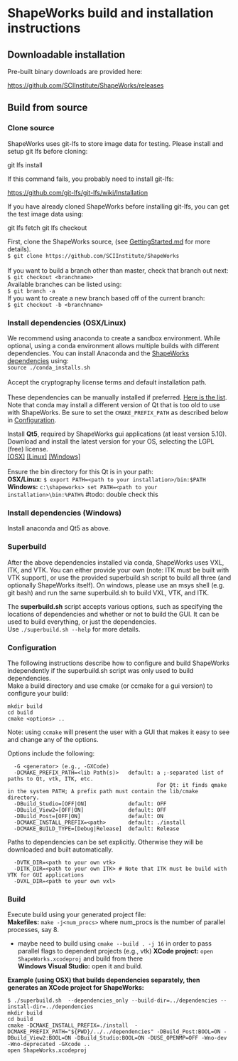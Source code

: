 # ShapeWorks build and installation instructions

## Downloadable installation

Pre-built binary downloads are provided here:

https://github.com/SCIInstitute/ShapeWorks/releases

## Build from source

### Clone source

ShapeWorks uses git-lfs to store image data for testing.  Please install and setup git lfs before cloning:

git lfs install

If this command fails, you probably need to install git-lfs:

https://github.com/git-lfs/git-lfs/wiki/Installation

If you have already cloned ShapeWorks before installing git-lfs, you can get the test image data using:

git lfs fetch
git lfs checkout

First, clone the ShapeWorks source, (see [GettingStarted.md](GettingStarted.md#source-and-branches) for more details).  
`$ git clone https://github.com/SCIInstitute/ShapeWorks`  
<br>If you want to build a branch other than master, check that branch out next:  
`$ git checkout <branchname>`
<br>Available branches can be listed using:  
`$ git branch -a`
<br>If you want to create a new branch based off of the current branch:  
`$ git checkout -b <branchname>`

### Install dependencies (OSX/Linux)

We recommend using anaconda to create a sandbox environment. While optional, using a conda environment allows multiple builds with different dependencies. You can install Anaconda and the [ShapeWorks dependencies](deps.txt) using:  
`source ./conda_installs.sh`  
<br>Accept the cryptography license terms and default installation path.  
<br>These dependencies can be manually installed if preferred. [Here is the list](deps.txt).  
Note that conda may install a different version of Qt that is too old to use with ShapeWorks. Be sure to set the `CMAKE_PREFIX_PATH` as described below in [Configuration](#Configuration).

Install **Qt5**, required by ShapeWorks gui applications (at least version 5.10).  
Download and install the latest version for your OS, selecting the LGPL (free) license.  
[[OSX]](https://download.qt.io/archive/qt/5.13/5.13.0/qt-opensource-mac-x64-5.13.0.dmg) [[Linux]](https://download.qt.io/archive/qt/5.13/5.13.0/qt-opensource-linux-x64-5.13.0.run) [[Windows]](https://download.qt.io/archive/qt/5.13/5.13.0/qt-opensource-windows-x86-5.13.0.exe)  
<br>Ensure the bin directory for this Qt is in your path:  
**OSX/Linux:** `$ export PATH=<path to your installation>/bin:$PATH`  
**Windows:** `c:\shapeworks> set PATH=<path to your installation>\bin:%PATH%`     #todo: double check this

### Install dependencies (Windows)

Install anaconda and Qt5 as above.

### Superbuild

After the above dependencies installed via conda, ShapeWorks uses VXL, ITK, and VTK.  You can either provide your own (note: ITK must be built with VTK support), or use the provided superbuild.sh script to build all three (and optionally ShapeWorks itself).  On windows, please use an msys shell (e.g. git bash) and run the same superbuild.sh to build VXL, VTK, and ITK.

The **superbuild.sh** script accepts various options, such as specifying the locations of dependencies and whether or not to build the GUI. It can be used to build everything, or just the dependencies.  
Use `./superbuild.sh --help` for more details.

### Configuration
The following instructions describe how to configure and build ShapeWorks independently if the superbuild.sh script was only used to build dependencies.  
Make a build directory and use cmake (or ccmake for a gui version) to configure your build:  
```
mkdir build
cd build
cmake <options> ..
```
Note: using `ccmake` will present the user with a GUI that makes it easy to see and change any of the options.

Options include the following:
```
  -G <generator> (e.g., -GXCode)
  -DCMAKE_PREFIX_PATH=<lib Path(s)>   default: a ;-separated list of paths to Qt, vtk, ITK, etc.
                                               For Qt: it finds qmake in the system PATH; A prefix path must contain the lib/cmake directory.
  -DBuild_Studio=[OFF|ON]             default: OFF
  -DBuild_View2=[OFF|ON]              default: OFF
  -DBuild_Post=[OFF|ON]               default: ON
  -DCMAKE_INSTALL_PREFIX=<path>       default: ./install
  -DCMAKE_BUILD_TYPE=[Debug|Release]  default: Release
```
  Paths to dependencies can be set explicitly. Otherwise they will be downloaded and built automatically.
```
  -DVTK_DIR=<path to your own vtk>
  -DITK_DIR=<path to your own ITK> # Note that ITK must be build with VTK for GUI applications
  -DVXL_DIR=<path to your own vxl>
```

### Build
Execute build using your generated project file:  
**Makefiles:** `make -j<num_procs>` where num_procs is the number of parallel processes, say 8.
- maybe need to build using `cmake --build . -j 16` in order to pass parallel flags to dependent projects (e.g., vtk)
**XCode project:** `open ShapeWorks.xcodeproj` and build from there  
**Windows Visual Studio:** open it and build.  


**Example (using OSX) that builds dependencies separately, then generates an XCode project for ShapeWorks:**  
```
$ ./superbuild.sh  --dependencies_only --build-dir=../dependencies --install-dir=../dependencies
mkdir build
cd build
cmake -DCMAKE_INSTALL_PREFIX=./install  -DCMAKE_PREFIX_PATH="${PWD}/../../dependencies" -DBuild_Post:BOOL=ON -DBuild_View2:BOOL=ON -DBuild_Studio:BOOL=ON -DUSE_OPENMP=OFF -Wno-dev -Wno-deprecated -GXcode ..
open ShapeWorks.xcodeproj
```
